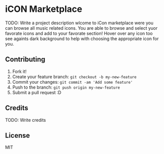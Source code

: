 # iCON Marketplace


TODO: Write a project description
wlcome to iCon marketplace were you can browse all music related icons.  You are able to browse and select yuor favorate icons and add to your favorate section!
Hover over any icon too see againts dark background to help with choosing the appropriate icon for you. 



## Contributing

1. Fork it!
2. Create your feature branch: `git checkout -b my-new-feature`
3. Commit your changes: `git commit -am 'Add some feature'`
4. Push to the branch: `git push origin my-new-feature`
5. Submit a pull request :D


## Credits

TODO: Write credits

## License

MIT
